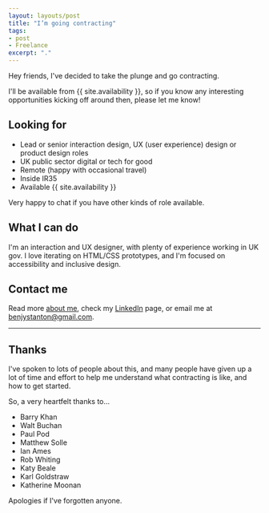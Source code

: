 ```yaml
---
layout: layouts/post
title: "I’m going contracting"
tags:
- post
- Freelance
excerpt: "."
---
```


Hey friends, I've decided to take the plunge and go contracting.

I'll be available from {{ site.availability }}, so if you know any interesting opportunities kicking off around then, please let me know!

## Looking for

- Lead or senior interaction design, UX (user experience) design or product design roles
- UK public sector digital or tech for good
- Remote (happy with occasional travel)
- Inside IR35
- Available {{ site.availability }}

Very happy to chat if you have other kinds of role available.

## What I can do

I'm an interaction and UX designer, with plenty of experience working in UK gov. I love iterating on HTML/CSS prototypes, and I'm focused on accessibility and inclusive design.

## Contact me

Read more [about me](/about/), check my [LinkedIn](https://www.linkedin.com/in/benjystanton/) page, or email me at [benjystanton@gmail.com](mailto:benjystanton@gmail.com).

***

## Thanks

I've spoken to lots of people about this, and many people have given up a lot of time and effort to help me understand what contracting is like, and how to get started.

So, a very heartfelt thanks to…

- Barry Khan
- Walt Buchan
- Paul Pod
- Matthew Solle
- Ian Ames
- Rob Whiting
- Katy Beale
- Karl Goldstraw
- Katherine Moonan

Apologies if I've forgotten anyone.

<!-- 
- add excerpt to blog post
- add image to blog post
- update meta data on home page
- update home page
- update about
Check people are happy to be mentioned
 -->